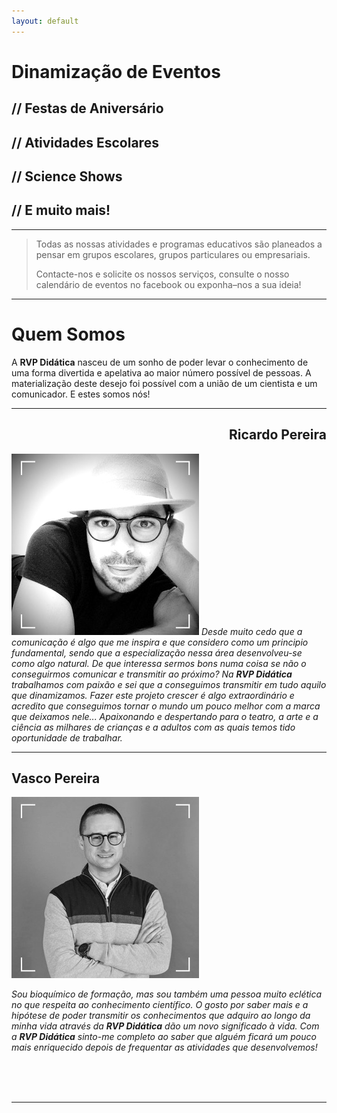 ```yaml
---
layout: default
---
```

# Dinamização de Eventos

## // Festas de Aniversário

## // Atividades Escolares

## // Science Shows

## // E muito mais!
***
> Todas as nossas atividades e programas educativos são planeados a pensar em grupos escolares, grupos particulares ou empresariais.
>
>Contacte-nos e solicite os nossos serviços, consulte o nosso calendário de eventos no facebook ou exponha–nos a sua ideia!

***

# Quem Somos
A **RVP Didática** nasceu de um sonho de poder levar o conhecimento de uma forma divertida e apelativa ao maior número possível de pessoas. A materialização deste desejo foi possível com a união de um cientista e um comunicador.
E estes somos nós!

***

<h2 style="text-align:right;"> Ricardo Pereira </h2>

![Ricardo <](assets/images/Ricardo.jpg)
_Desde muito cedo que a comunicação é algo que me inspira e que considero como um principio fundamental, sendo que a especialização nessa área desenvolveu-se como algo natural. De que interessa sermos bons numa coisa se não o conseguirmos comunicar e transmitir ao próximo? Na **RVP Didática** trabalhamos com paixão e sei que a conseguimos transmitir em tudo aquilo que dinamizamos.
Fazer este projeto crescer é algo extraordinário e acredito que conseguimos tornar o mundo um pouco melhor com a marca que deixamos nele... Apaixonando e despertando para o teatro, a arte e a ciência as milhares de crianças e a adultos com as quais temos tido oportunidade de trabalhar._

***

## Vasco Pereira

![Vasco >](assets/images/Vasco.jpg)

_Sou bioquímico de formação, mas sou também uma pessoa muito eclética no que respeita ao conhecimento científico. O gosto por saber mais e a hipótese de poder transmitir os conhecimentos que adquiro ao longo da minha vida através da **RVP Didática** dão um novo significado à vida. Com a **RVP Didática** sinto-me completo ao saber que alguém ficará um pouco mais enriquecido depois de frequentar as atividades que desenvolvemos!_

<br>
<br>
<br>

***
